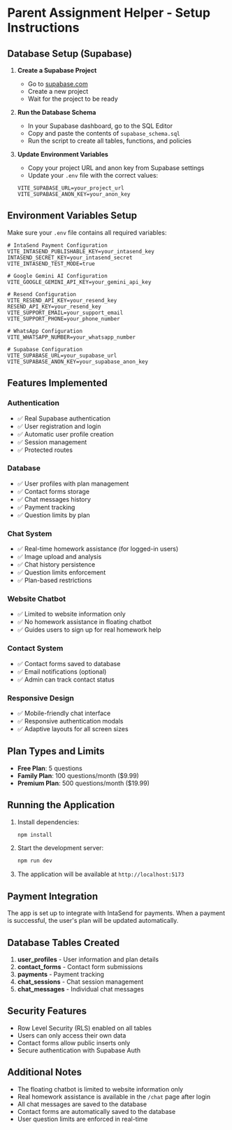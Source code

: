 # Parent Assignment Helper - Setup Instructions

## Database Setup (Supabase)

1. **Create a Supabase Project**
   - Go to [supabase.com](https://supabase.com)
   - Create a new project
   - Wait for the project to be ready

2. **Run the Database Schema**
   - In your Supabase dashboard, go to the SQL Editor
   - Copy and paste the contents of `supabase_schema.sql`
   - Run the script to create all tables, functions, and policies

3. **Update Environment Variables**
   - Copy your project URL and anon key from Supabase settings
   - Update your `.env` file with the correct values:
   ```
   VITE_SUPABASE_URL=your_project_url
   VITE_SUPABASE_ANON_KEY=your_anon_key
   ```

## Environment Variables Setup

Make sure your `.env` file contains all required variables:

```env
# IntaSend Payment Configuration
VITE_INTASEND_PUBLISHABLE_KEY=your_intasend_key
INTASEND_SECRET_KEY=your_intasend_secret
VITE_INTASEND_TEST_MODE=true

# Google Gemini AI Configuration
VITE_GOOGLE_GEMINI_API_KEY=your_gemini_api_key

# Resend Configuration
VITE_RESEND_API_KEY=your_resend_key
RESEND_API_KEY=your_resend_key
VITE_SUPPORT_EMAIL=your_support_email
VITE_SUPPORT_PHONE=your_phone_number

# WhatsApp Configuration
VITE_WHATSAPP_NUMBER=your_whatsapp_number

# Supabase Configuration
VITE_SUPABASE_URL=your_supabase_url
VITE_SUPABASE_ANON_KEY=your_supabase_anon_key
```

## Features Implemented

### Authentication
- ✅ Real Supabase authentication
- ✅ User registration and login
- ✅ Automatic user profile creation
- ✅ Session management
- ✅ Protected routes

### Database
- ✅ User profiles with plan management
- ✅ Contact forms storage
- ✅ Chat messages history
- ✅ Payment tracking
- ✅ Question limits by plan

### Chat System
- ✅ Real-time homework assistance (for logged-in users)
- ✅ Image upload and analysis
- ✅ Chat history persistence
- ✅ Question limits enforcement
- ✅ Plan-based restrictions

### Website Chatbot
- ✅ Limited to website information only
- ✅ No homework assistance in floating chatbot
- ✅ Guides users to sign up for real homework help

### Contact System
- ✅ Contact forms saved to database
- ✅ Email notifications (optional)
- ✅ Admin can track contact status

### Responsive Design
- ✅ Mobile-friendly chat interface
- ✅ Responsive authentication modals
- ✅ Adaptive layouts for all screen sizes

## Plan Types and Limits

- **Free Plan**: 5 questions
- **Family Plan**: 100 questions/month ($9.99)
- **Premium Plan**: 500 questions/month ($19.99)

## Running the Application

1. Install dependencies:
   ```bash
   npm install
   ```

2. Start the development server:
   ```bash
   npm run dev
   ```

3. The application will be available at `http://localhost:5173`

## Payment Integration

The app is set up to integrate with IntaSend for payments. When a payment is successful, the user's plan will be updated automatically.

## Database Tables Created

1. **user_profiles** - User information and plan details
2. **contact_forms** - Contact form submissions
3. **payments** - Payment tracking
4. **chat_sessions** - Chat session management
5. **chat_messages** - Individual chat messages

## Security Features

- Row Level Security (RLS) enabled on all tables
- Users can only access their own data
- Contact forms allow public inserts only
- Secure authentication with Supabase Auth

## Additional Notes

- The floating chatbot is limited to website information only
- Real homework assistance is available in the `/chat` page after login
- All chat messages are saved to the database
- Contact forms are automatically saved to the database
- User question limits are enforced in real-time
